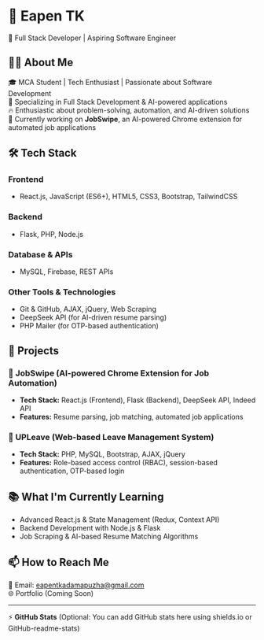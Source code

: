 # 📌 Eapen TK  
🚀 Full Stack Developer | Aspiring Software Engineer  

## 👨‍💻 About Me  
🎓 MCA Student | Tech Enthusiast | Passionate about Software Development  
🌟 Specializing in Full Stack Development & AI-powered applications  
🔥 Enthusiastic about problem-solving, automation, and AI-driven solutions  
🎯 Currently working on **JobSwipe**, an AI-powered Chrome extension for automated job applications  

## 🛠 Tech Stack  

### Frontend  
- React.js, JavaScript (ES6+), HTML5, CSS3, Bootstrap, TailwindCSS  

### Backend  
- Flask, PHP, Node.js  

### Database & APIs  
- MySQL, Firebase, REST APIs  

### Other Tools & Technologies  
- Git & GitHub, AJAX, jQuery, Web Scraping  
- DeepSeek API (for AI-driven resume parsing)  
- PHP Mailer (for OTP-based authentication)  

## 🚀 Projects  

### 🔹 JobSwipe (AI-powered Chrome Extension for Job Automation)  
- **Tech Stack:** React.js (Frontend), Flask (Backend), DeepSeek API, Indeed API  
- **Features:** Resume parsing, job matching, automated job applications  

### 🔹 UPLeave (Web-based Leave Management System)  
- **Tech Stack:** PHP, MySQL, Bootstrap, AJAX, jQuery  
- **Features:** Role-based access control (RBAC), session-based authentication, OTP-based login  

## 📚 What I'm Currently Learning  
- Advanced React.js & State Management (Redux, Context API)  
- Backend Development with Node.js & Flask  
- Job Scraping & AI-based Resume Matching Algorithms  

## 📫 How to Reach Me  
📧 Email: [eapentkadamapuzha@gmail.com](mailto:eapentkadamapuzha@gmail.com)  
🌐 Portfolio (Coming Soon)  

---

⚡ **GitHub Stats** (Optional: You can add GitHub stats here using shields.io or GitHub-readme-stats)
